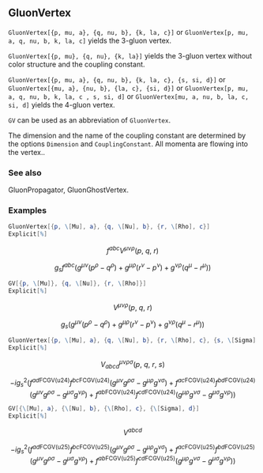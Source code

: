 ##  GluonVertex 

`GluonVertex[{p, mu, a}, {q, nu, b}, {k, la, c}]` or `GluonVertex[p, mu, a, q, nu, b, k, la, c]` yields the 3-gluon vertex.    

`GluonVertex[{p, mu}, {q, nu}, {k, la}]` yields the 3-gluon vertex without color structure and the coupling constant.

`GluonVertex[{p, mu, a}, {q, nu, b}, {k, la, c}, {s, si, d}]` or `GluonVertex[{mu, a}, {nu, b}, {la, c}, {si, d}]` or `GluonVertex[p, mu, a, q, nu, b, k, la, c , s, si, d]` or `GluonVertex[mu, a, nu, b, la, c, si, d]` yields the 4-gluon vertex.

`GV` can be used as an abbreviation of `GluonVertex`.

The dimension and the name of the coupling constant are determined by the options `Dimension` and `CouplingConstant`. All momenta are flowing into the vertex..

###  See also 

GluonPropagator, GluonGhostVertex.

###  Examples 

```mathematica
GluonVertex[{p, \[Mu], a}, {q, \[Nu], b}, {r, \[Rho], c}]
Explicit[%]
```

$$f^{abc} V^{\mu \nu \rho }(p\text{, }q\text{, }r)$$

$$g_s f^{abc} \left(g^{\mu \nu } \left(p^{\rho }-q^{\rho }\right)+g^{\mu \rho } \left(r^{\nu }-p^{\nu }\right)+g^{\nu \rho } \left(q^{\mu }-r^{\mu }\right)\right)$$

```mathematica
GV[{p, \[Mu]}, {q, \[Nu]}, {r, \[Rho]}]
Explicit[%]
```

$$V^{\mu \nu \rho }(p\text{, }q\text{, }r)$$

$$g_s \left(g^{\mu \nu } \left(p^{\rho }-q^{\rho }\right)+g^{\mu \rho } \left(r^{\nu }-p^{\nu }\right)+g^{\nu \rho } \left(q^{\mu }-r^{\mu }\right)\right)$$

```mathematica
GluonVertex[{p, \[Mu], a}, {q, \[Nu], b}, {r, \[Rho], c}, {s, \[Sigma], d}]
Explicit[%]
```

$$V_{abcd}^{\mu \nu \rho \sigma }(p\text{, }q\text{, }r\text{, }s)$$

$$-i g_s^2 \left(f^{ad\text{FCGV}(\text{u24})} f^{bc\text{FCGV}(\text{u24})} \left(g^{\mu \nu } g^{\rho \sigma }-g^{\mu \rho } g^{\nu \sigma }\right)+f^{ac\text{FCGV}(\text{u24})} f^{bd\text{FCGV}(\text{u24})} \left(g^{\mu \nu } g^{\rho \sigma }-g^{\mu \sigma } g^{\nu \rho }\right)+f^{ab\text{FCGV}(\text{u24})} f^{cd\text{FCGV}(\text{u24})} \left(g^{\mu \rho } g^{\nu \sigma }-g^{\mu \sigma } g^{\nu \rho }\right)\right)$$

```mathematica
GV[{\[Mu], a}, {\[Nu], b}, {\[Rho], c}, {\[Sigma], d}]
Explicit[%]
```

$$V^{abcd}$$

$$-i g_s^2 \left(f^{ad\text{FCGV}(\text{u25})} f^{bc\text{FCGV}(\text{u25})} \left(g^{\mu \nu } g^{\rho \sigma }-g^{\mu \rho } g^{\nu \sigma }\right)+f^{ac\text{FCGV}(\text{u25})} f^{bd\text{FCGV}(\text{u25})} \left(g^{\mu \nu } g^{\rho \sigma }-g^{\mu \sigma } g^{\nu \rho }\right)+f^{ab\text{FCGV}(\text{u25})} f^{cd\text{FCGV}(\text{u25})} \left(g^{\mu \rho } g^{\nu \sigma }-g^{\mu \sigma } g^{\nu \rho }\right)\right)$$